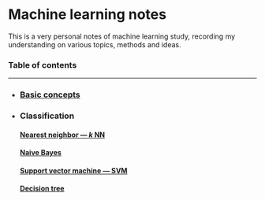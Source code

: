 # Machine learning notes

This is a very personal notes of machine learning study, recording my understanding on various topics, methods and ideas.



### Table of contents

------

- ### [Basic concepts](https://nbviewer.jupyter.org/github/RuihaoQIU/Machine-learning-notes/blob/master/Notes/Basic%20concepts.ipynb)


- ### Classification

  #### [Nearest neighbor — _k_ NN](https://nbviewer.jupyter.org/github/RuihaoQIU/Machine-learning-notes/blob/master/Notes/Nearest%20neighbors.ipynb)

  #### [Naive Bayes](https://nbviewer.jupyter.org/github/RuihaoQIU/Machine-learning-notes/blob/master/Notes/Naive%20Bayes.ipynb)

  #### [Support vector machine — SVM](https://nbviewer.jupyter.org/github/RuihaoQIU/Machine-learning-notes/blob/master/Notes/Support%20vector%20machine.ipynb)

  #### [Decision tree](https://nbviewer.jupyter.org/github/RuihaoQIU/Machine-learning-notes/blob/master/Notes/Decision%20tree.ipynb)

  ### 

